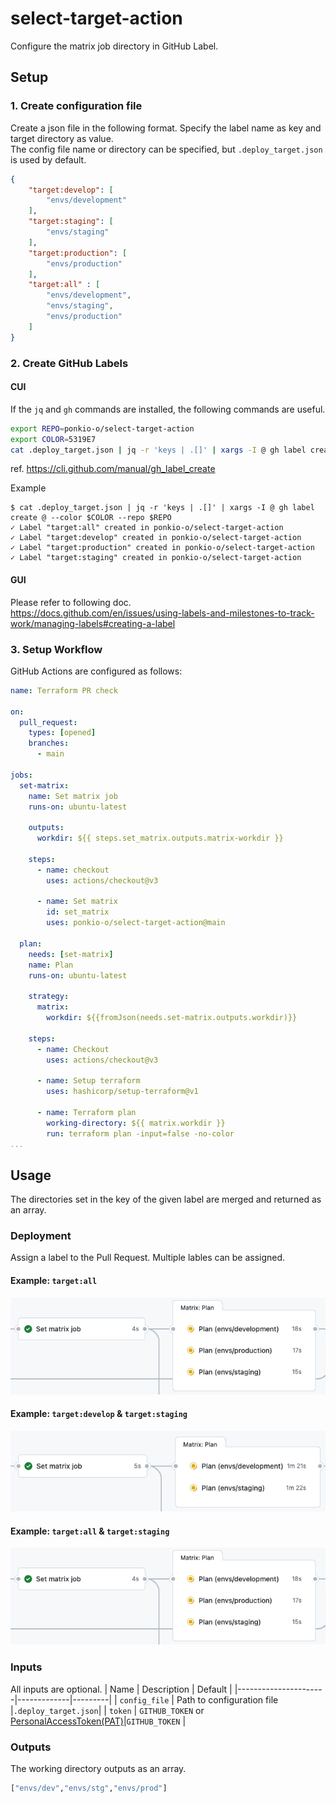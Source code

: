 # select-target-action
Configure the matrix job directory in GitHub Label.

## Setup
### 1. Create configuration file
Create a json file in the following format. Specify the label name as key and target directory as value.  
The config file name or directory can be specified, but `.deploy_target.json` is used by default.

```json
{
    "target:develop": [
        "envs/development"
    ],
    "target:staging": [
        "envs/staging"
    ],
    "target:production": [
        "envs/production"
    ],
    "target:all" : [
        "envs/development",
        "envs/staging",
        "envs/production"
    ]
}
```

### 2. Create GitHub Labels
#### CUI
If the `jq` and `gh` commands are installed, the following commands are useful.
```bash
export REPO=ponkio-o/select-target-action
export COLOR=5319E7
cat .deploy_target.json | jq -r 'keys | .[]' | xargs -I @ gh label create @ --color $COLOR --repo $REPO
```

ref. https://cli.github.com/manual/gh_label_create

Example
```console
$ cat .deploy_target.json | jq -r 'keys | .[]' | xargs -I @ gh label create @ --color $COLOR --repo $REPO
✓ Label "target:all" created in ponkio-o/select-target-action
✓ Label "target:develop" created in ponkio-o/select-target-action
✓ Label "target:production" created in ponkio-o/select-target-action
✓ Label "target:staging" created in ponkio-o/select-target-action
```

#### GUI
Please refer to following doc.  
https://docs.github.com/en/issues/using-labels-and-milestones-to-track-work/managing-labels#creating-a-label

### 3. Setup Workflow
GitHub Actions are configured as follows:
```yaml
name: Terraform PR check

on:
  pull_request:
    types: [opened]
    branches:
      - main

jobs:
  set-matrix:
    name: Set matrix job
    runs-on: ubuntu-latest

    outputs:
      workdir: ${{ steps.set_matrix.outputs.matrix-workdir }}

    steps:
      - name: checkout
        uses: actions/checkout@v3

      - name: Set matrix
        id: set_matrix
        uses: ponkio-o/select-target-action@main

  plan:
    needs: [set-matrix]
    name: Plan
    runs-on: ubuntu-latest

    strategy:
      matrix:
        workdir: ${{fromJson(needs.set-matrix.outputs.workdir)}}

    steps:
      - name: Checkout
        uses: actions/checkout@v3

      - name: Setup terraform
        uses: hashicorp/setup-terraform@v1

      - name: Terraform plan
        working-directory: ${{ matrix.workdir }}
        run: terraform plan -input=false -no-color
...
```

## Usage
The directories set in the key of the given label are merged and returned as an array.

### Deployment
Assign a label to the Pull Request. Multiple lables can be assigned.

#### Example: `target:all`
![image](./images/deploy_to_all_job.png)

#### Example: `target:develop` & `target:staging`
![image](./images/deploy_to_dev_and_stg_job.png)

#### Example: `target:all` & `target:staging`
![image](./images/deploy_to_all_job.png)

### Inputs
All inputs are optional.
| Name                 | Description | Default |
|----------------------|-------------|---------|
| `config_file` | Path to configuration file |`.deploy_target.json`|
| `token`       | `GITHUB_TOKEN` or [PersonalAccessToken(PAT)](https://docs.github.com/en/authentication/keeping-your-account-and-data-secure/creating-a-personal-access-token)|`GITHUB_TOKEN` |

### Outputs
The working directory outputs as an array.
```bash
["envs/dev","envs/stg","envs/prod"]
```
